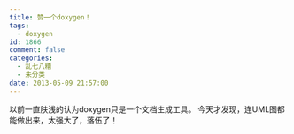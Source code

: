 ```yaml
---
title: 赞一个doxygen！
tags:
  - doxygen
id: 1866
comment: false
categories:
  - 乱七八糟
  - 未分类
date: 2013-05-09 21:57:00
---
```


以前一直肤浅的认为doxygen只是一个文档生成工具。
今天才发现，连UML图都能做出来，太强大了，落伍了！
